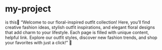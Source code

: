 # my-project
is this🌸 “Welcome to our floral-inspired outfit collection! Here, you’ll find creative fashion ideas, stylish outfit inspirations, and elegant floral designs that add charm to your lifestyle. Each page is filled with unique content, helpful link. Explore our outfit styles, discover new fashion trends, and shop your favorites with just a click!” 🌸
